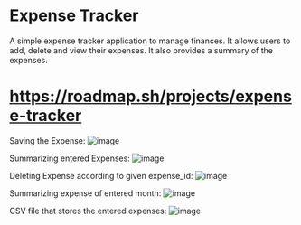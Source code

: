# Expense Tracker
A simple expense tracker application to manage finances. It allows users to add, delete and view their expenses. It also provides a summary of the expenses.
# https://roadmap.sh/projects/expense-tracker

Saving the Expense:
![image](https://github.com/user-attachments/assets/d0665012-c205-474c-a56e-534474ab71a8)

Summarizing entered Expenses:
![image](https://github.com/user-attachments/assets/750adb53-92cb-4e6c-9684-c574634e3629)

Deleting Expense according to given expense_id:
![image](https://github.com/user-attachments/assets/34e90b6b-2788-4c74-9c97-d652e418ee92)

Summarizing expense of entered month:
![image](https://github.com/user-attachments/assets/5a1dea57-e087-4268-a739-8076198fd887)

CSV file that stores the entered expenses:
![image](https://github.com/user-attachments/assets/df8ab8f6-e8f5-4274-924f-e8cf2276f0df)
